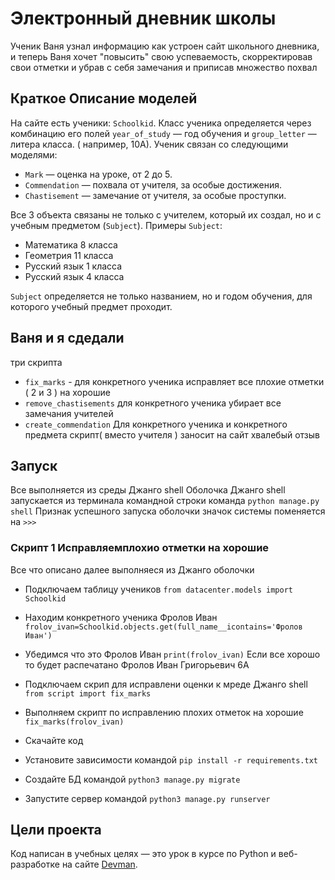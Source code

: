 # Электронный дневник школы
Ученик Ваня узнал информацию как устроен сайт школьного дневника,
и теперь Ваня хочет "повысить" свою успеваемость, скорректировав свои отметки
и убрав с себя замечания и приписав множество похвал


## Краткое Описание моделей

На сайте есть ученики: `Schoolkid`. Класс ученика определяется через комбинацию его полей `year_of_study` — год обучения и `group_letter` — литера класса. ( например, 10А). Ученик связан со следующими моделями:

- `Mark` — оценка на уроке, от 2 до 5.
- `Commendation` — похвала от учителя, за особые достижения.
- `Chastisement` — замечание от учителя, за особые проступки.

Все 3 объекта связаны не только с учителем, который их создал, но и с учебным предметом (`Subject`). Примеры `Subject`:

- Математика 8 класса
- Геометрия 11 класса
- Русский язык 1 класса
- Русский язык 4 класса

`Subject` определяется не только названием, но и годом обучения, для которого учебный предмет проходит.

## Ваня и я  сдедали
три скрипта
- `fix_marks`  - для конкретного ученика  исправляет все плохие отметки ( 2 и 3 ) на хорошие
- `remove_chastisements` для конкретного ученика убирает все замечания учителей
- `create_commendation` Для конкретного ученика и конкретного предмета скрипт( вместо учителя ) заносит на сайт хвалебый отзыв


## Запуск

Все выполняется из среды Джанго  shell
Оболочка Джанго  shell запускается из терминала командной строки
команда `python manage.py shell`
Признак успешного запуска оболочки значок системы поменяется на `>>>`

### Скрипт 1 Исправляемплохио отметки на хорошие
Все что описано далее выполняеся из Джанго оболочки
- Подключаем таблицу учеников
`from datacenter.models import Schoolkid`
- Находим конкретного ученика Фролов Иван
 `frolov_ivan=Schoolkid.objects.get(full_name__icontains='Фролов Иван')`
 - Убедимся что это Фролов Иван
 `print(frolov_ivan)`
 Если все хорошо то будет распечатано
Фролов Иван Григорьевич 6А 

- Подключаем скрип для исправлени оценки к мреде Джанго shell
`from script import fix_marks`
- Выполняем скрипт по исправлению плохих отметок на хорошие
`fix_marks(frolov_ivan)`




 



- Скачайте код
- Установите зависимости командой `pip install -r requirements.txt`
- Создайте БД командой `python3 manage.py migrate`
- Запустите сервер командой `python3 manage.py runserver`


## Цели проекта

Код написан в учебных целях — это урок в курсе по Python и веб-разработке на сайте [Devman](https://dvmn.org).

